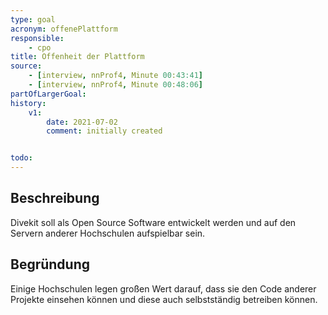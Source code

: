 ```yaml
---
type: goal
acronym: offenePlattform
responsible: 
    - cpo
title: Offenheit der Plattform
source:
    - [interview, nnProf4, Minute 00:43:41]
    - [interview, nnProf4, Minute 00:48:06]
partOfLargerGoal: 
history:
    v1:
        date: 2021-07-02
        comment: initially created


todo: 
---
```


## Beschreibung

Divekit soll als Open Source Software entwickelt werden und auf den Servern anderer Hochschulen aufspielbar sein.

## Begründung

Einige Hochschulen legen großen Wert darauf, dass sie den Code anderer Projekte einsehen können und diese auch selbstständig betreiben können.